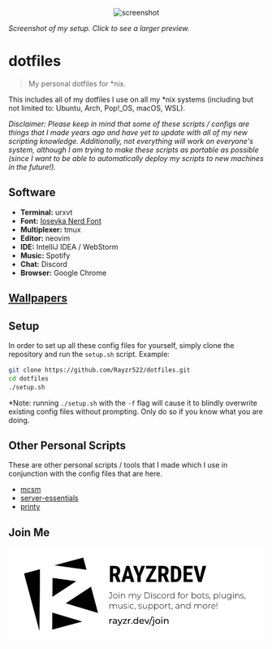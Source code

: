 <p align="center">
  <img width="800px" src="https://cdn.discordapp.com/attachments/282207139752050688/664674681701531654/unknown.png" alt="screenshot">
</p>

*Screenshot of my setup. Click to see a larger preview.*

# dotfiles

> My personal dotfiles for \*nix.

This includes all of my dotfiles I use on all my \*nix systems (including but not limited to: Ubuntu, Arch, Pop!\_OS, macOS, WSL).

*Disclaimer: Please keep in mind that some of these scripts / configs are things that I made years ago and have yet to update with all of my new scripting knowledge. Additionally, not everything will work on everyone's system, although I am trying to make these scripts as portable as possible (since I want to be able to automatically deploy my scripts to new machines in the future!).*

## Software

* **Terminal:** urxvt
* **Font:** [Iosevka Nerd Font](https://www.nerdfonts.com/)
* **Multiplexer:** tmux
* **Editor:** neovim
* **IDE:** IntelliJ IDEA / WebStorm
* **Music:** Spotify
* **Chat:** Discord
* **Browser:** Google Chrome

## [Wallpapers](WALLPAPERS.md)

## Setup

In order to set up all these config files for yourself, simply clone the repository and run the `setup.sh` script. Example:

```bash
git clone https://github.com/Rayzr522/dotfiles.git
cd dotfiles
./setup.sh
```

*Note: running `./setup.sh` with the `-f` flag will cause it to blindly overwrite existing config files without prompting. Only do so if you know what you are doing.

## Other Personal Scripts

These are other personal scripts / tools that I made which I use in conjunction with the config files that are here.

- [mcsm](https://github.com/Rayzr522/MinecraftServerManager)
- [server-essentials](https://github.com/Rayzr522/server-essentials)
- [printy](https://github.com/Rayzr522/Printy)

## Join Me

[![Discord Badge](https://github.com/Rayzr522/ProjectResources/raw/master/RayzrDev/badge-small.png)](https://rayzr.dev/join)
